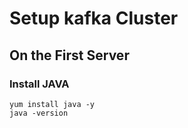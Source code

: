 # Setup kafka  Cluster 

## On the  First Server

### Install JAVA 

```
yum install java -y
java -version

```








